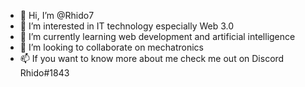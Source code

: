- 👋 Hi, I’m @Rhido7
- 👀 I’m interested in IT technology especially Web 3.0
- 🌱 I’m currently learning web development and artificial intelligence
- 💞️ I’m looking to collaborate on mechatronics
- 📫 If you want to know more about me check me out on Discord Rhido#1843

<!---
Rhido7/Rhido7 is a ✨ special ✨ repository because its `README.md` (this file) appears on your GitHub profile.
You can click the Preview link to take a look at your changes.
--->
